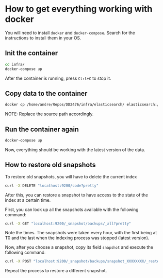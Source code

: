 # How to get everything working with docker

You will need to install `docker` and `docker-compose`. Search for the instructions to install them in your OS.

## Init the container

```sh
cd infra/
docker-compose up
```

After the container is running, press `Ctrl+C` to stop it.

## Copy data to the container

```sh
docker cp /home/andre/Repos/DD2476/infra/elasticsearch/ elasticsearch:/usr/share/
```

NOTE: Replace the source path accordingly.

## Run the container again

```sh
docker-compose up
```

Now, everything should be working with the latest version of the data.

## How to restore old snapshots

To restore old snapshots, you will have to delete the current index

```sh
curl -X DELETE "localhost:9200/code?pretty"
```

After this, you can restore a snapshot to have access to the state of the index at a certain time.

First, you can look up all the snapshots available with the following command:

```sh
curl -X GET "localhost:9200/_snapshot/backups/_all?pretty"
```

Note the times. The snapshots were taken every hour, with the first being at T0 and the last when the indexing process was stopped (latest version).

Now, after you choose a snapshot, copy its field `snapshot` and execute the following command:

```sh
curl -X POST "localhost:9200/_snapshot/backups/snapshot_XXXXXXXX/_restore?pretty"
```

Repeat the process to restore a different snapshot.

